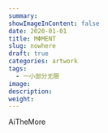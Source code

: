 ```yaml
---
summary:
showImageInContent: false
date: 2020-01-01
title: MΦMENT
slug: nowhere
draft: true
categories: artwork
tags:
  - 一小部分无限
image:
description:
weight:
---
```

AiTheMore

